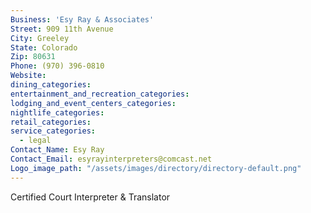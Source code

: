 ```yaml
---
Business: 'Esy Ray & Associates'
Street: 909 11th Avenue
City: Greeley
State: Colorado
Zip: 80631
Phone: (970) 396-0810
Website:
dining_categories:
entertainment_and_recreation_categories:
lodging_and_event_centers_categories:
nightlife_categories:
retail_categories:
service_categories:
  - legal
Contact_Name: Esy Ray
Contact_Email: esyrayinterpreters@comcast.net
Logo_image_path: "/assets/images/directory/directory-default.png"
---
```



Certified Court Interpreter & Translator